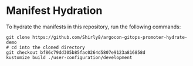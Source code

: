 # Manifest Hydration

To hydrate the manifests in this repository, run the following commands:

```shell
git clone https://github.com/Shirly8/argocon-gitops-promoter-hydrate-demo
# cd into the cloned directory
git checkout bf86c79dd305b85fac0264d5807e9123a816858d
kustomize build ./user-configuration/development
```
